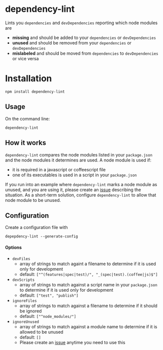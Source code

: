 # dependency-lint
Lints you `dependencies` and `devDependencies` reporting which node modules are
* **missing** and should be added to your `dependencies` or `devDependencies`
* **unused** and should be removed from your `dependencies` or `devDependencies`
* **mislabeled** and should be moved from `dependencies` to `devDependencies` or vice versa

# Installation
```
npm install dependency-lint
```

## Usage
On the command line:
```
dependency-lint
```

## How it works
`dependency-lint` compares the node modules listed in your `package.json` and the node modules it determines are used. A node module is used if:
* it is required in a javascript or coffeescript file
* one of its executables is used in a script in your `package.json`

If you run into an example where `dependency-lint` marks a node module as unused, and you are using it, please create an [issue](https://github.com/charlierudolph/dependency-lint/issues) describing the situation. As a short-term solution, configure `dependency-lint` to allow that node module to be unused.

## Configuration
Create a configuration file with
```
depepdency-lint --generate-config
```

#### Options
* `devFiles`
  * array of strings to match againt a filename to determine if it is used only for development
  * default: `["^(features|spec|test)/", "_(spec|test).(coffee|js)$"]`
* `devScripts`
  * array of strings to match against a script name in your `package.json` to determine if it is used only for development
  * default: `["test", "publish"]`
* `ignoreFiles`
  * array of strings to match against a filename to determine if it should be ignored
  * default: `["^node_modules/"]`
* `ignoreUnused`
  * array of strings to match against a module name to determine if it is allowed to be unused
  * default: `[]`
  * Please create an [issue](https://github.com/charlierudolph/dependency-lint/issues) anytime you need to use this



